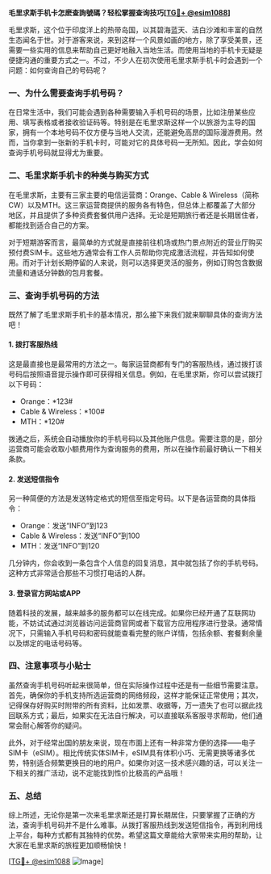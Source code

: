 **毛里求斯手机卡怎麽查詢號碼？轻松掌握查询技巧[[TG💪+ @esim1088](https://t.me/s/esim1088)]**

毛里求斯，这个位于印度洋上的热带岛国，以其碧海蓝天、洁白沙滩和丰富的自然生态闻名于世。对于游客来说，来到这样一个风景如画的地方，除了享受美景，还需要一些实用的信息来帮助自己更好地融入当地生活。而使用当地的手机卡无疑是便捷沟通的重要方式之一。不过，不少人在初次使用毛里求斯手机卡时会遇到一个问题：如何查询自己的号码呢？

### **一、为什么需要查询手机号码？**

在日常生活中，我们可能会遇到各种需要输入手机号码的场景，比如注册某些应用、填写表格或者接收验证码等。特别是在毛里求斯这样一个以旅游为主导的国家，拥有一个本地号码不仅方便与当地人交流，还能避免高昂的国际漫游费用。然而，当你拿到一张新的手机卡时，可能对它的具体号码一无所知。因此，学会如何查询手机号码就显得尤为重要。

### **二、毛里求斯手机卡的种类与购买方式**

在毛里求斯，主要有三家主要的电信运营商：Orange、Cable & Wireless（简称CW）以及MTH。这三家运营商提供的服务各有特色，但总体上都覆盖了大部分地区，并且提供了多种资费套餐供用户选择。无论是短期旅行者还是长期居住者，都能找到适合自己的方案。

对于短期游客而言，最简单的方式就是直接前往机场或热门景点附近的营业厅购买预付费SIM卡。这些地方通常会有工作人员帮助你完成激活流程，并告知如何使用。而对于计划长期停留的人来说，则可以选择更灵活的服务，例如订购包含数据流量和通话分钟数的包月套餐。

### **三、查询手机号码的方法**

既然了解了毛里求斯手机卡的基本情况，那么接下来我们就来聊聊具体的查询方法吧！

#### **1. 拨打客服热线**
这是最直接也是最常用的方法之一。每家运营商都有专门的客服热线，通过拨打该号码后按照语音提示操作即可获得相关信息。例如，在毛里求斯，你可以尝试拨打以下号码：
- Orange：*123#
- Cable & Wireless：*100#
- MTH：*120#

拨通之后，系统会自动播放你的手机号码以及其他账户信息。需要注意的是，部分运营商可能会收取小额费用作为查询服务的费用，所以在操作前最好确认一下相关条款。

#### **2. 发送短信指令**
另一种简便的方法是发送特定格式的短信至指定号码。以下是各运营商的具体指令：
- Orange：发送“INFO”到123
- Cable & Wireless：发送“INFO”到100
- MTH：发送“INFO”到120

几分钟内，你会收到一条包含个人信息的回复消息，其中就包括了你的手机号码。这种方式非常适合那些不习惯打电话的人群。

#### **3. 登录官方网站或APP**
随着科技的发展，越来越多的服务都可以在线完成。如果你已经开通了互联网功能，不妨试试通过浏览器访问运营商官网或者下载官方应用程序进行登录。通常情况下，只需输入手机号码和密码就能查看完整的账户详情，包括余额、套餐剩余量以及绑定的电话号码等。

### **四、注意事项与小贴士**

虽然查询手机号码听起来很简单，但在实际操作过程中还是有一些细节需要注意。首先，确保你的手机支持所选运营商的网络频段，这样才能保证正常使用；其次，记得保存好购买时附带的所有资料，比如发票、收据等，万一遗失了也可以据此找回联系方式；最后，如果实在无法自行解决，可以直接联系客服寻求帮助，他们通常会耐心解答你的疑问。

此外，对于经常出国的朋友来说，现在市面上还有一种非常方便的选择——电子SIM卡（eSIM）。相比传统实体SIM卡，eSIM具有体积小巧、无需更换等诸多优势，特别适合频繁更换目的地的用户。如果你对这一技术感兴趣的话，可以关注一下相关的推广活动，说不定能找到性价比极高的产品哦！

### **五、总结**

综上所述，无论你是第一次来毛里求斯还是打算长期居住，只要掌握了正确的方法，查询手机号码并不是什么难事。从拨打客服热线到发送短信指令，再到利用线上平台，每种方式都有其独特的优势。希望这篇文章能给大家带来实用的帮助，让大家在毛里求斯的旅程更加顺畅愉快！

[[TG💪+ @esim1088](https://t.me/s/esim1088) ![Image](https://i.postimg.cc/4NQfJmqS/Snipaste-2025-05-13-00-14-12.png)]